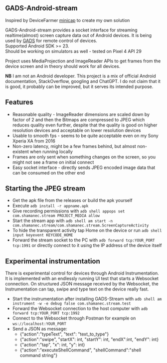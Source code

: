 ## GADS-Android-stream
Inspired by DeviceFarmer [minicap](https://github.com/DeviceFarmer/minicap) to create my own solution  

GADS-Android-stream provides a socket interface for streaming realtime(almost) screen capture data out of Android devices. It is being used by [GADS](https://github.com/shamanec/GADS) for remote control of devices.  
Supported Android SDK >= 23.  
Should be working on simulators as well - tested on Pixel 4 API 29

Project uses MediaProjection and ImageReader APIs to get frames from the device screen and in theory should work for all devices.

**NB** I am not an Android developer. This project is a mix of official Android documentation, StackOverflow, googling and ChatGPT. I do not claim that it is good, it probably can be improved, but it serves its intended purpose.  

## Features
* Reasonable quality - ImageReader dimensions are scaled down by factor of 2 and then the Bitmaps are compressed to JPEG which reduces quality even further, despite that the quality is good on higher resolution devices and acceptable on lower resolution devices  
* Usable to smooth fps - seems to be quite acceptable even on my Sony Xperia XA from 2016
* Non-zero latency, might be a few frames behind, but almost non-existent when running locally
* Frames are only sent when something changes on the screen, so you might not see a frame on initial connect
* Easy socket interface - directly sends JPEG encoded image data that can be consumed on the other end

## Starting the JPEG stream
* Get the apk file from the releases or build the apk yourself
* Execute `adb install -r appname.apk`  
* Give recording permissions with `adb shell appops set com.shamanec.stream PROJECT_MEDIA allow`  
* Start the stream app with `adb shell am start -n com.shamanec.stream/com.shamanec.stream.ScreenCaptureActivity`  
* To hide the transparent activity tap Home on the device or run `adb shell input keyevent KEYCODE_HOME`  
* Forward the stream socket to the PC with `adb forward tcp:YOUR_PORT tcp:1991` or directly connect to it using the IP address of the device itself  

## Experimental instrumentation
There is experimental control for devices through Android Instrumentation. It is implemented with an endlessly running UI test that starts a Websocket connection. On structured JSON message received by the Websocket, the Instrumentation can tap, swipe and type text on the device really fast.  
* Start the instrumentation after installing GADS-Stream with `adb shell am instrument -w -e debug false com.shamanec.stream.test`  
* Forward the Websocket connection to the host computer with `adb forward tcp:YOUR_PORT tcp:1992`  
* Connect to the Websocket through Postman for example on `ws://localhost:YOUR_PORT`  
* Send a JSON as message:  
  * {"action":"typeText", "text": "text_to_type"}  
  * {"action":"swipe", "startX": int, "startY": int, "endX":int, "endY": int}  
  * {"action":"tap", "x": int, "y": int}  
  * {"action":"executeShellCommand", "shellCommand":"shell command string"}
